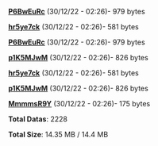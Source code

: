 [**P6BwEuRc**](/data/P6BwEuRc.txt) (30/12/22 - 02:26)- 979 bytes

[**hr5ye7ck**](/data/hr5ye7ck.txt) (30/12/22 - 02:26)- 581 bytes

[**P6BwEuRc**](/data/P6BwEuRc.txt) (30/12/22 - 02:26)- 979 bytes

[**p1K5MJwM**](/data/p1K5MJwM.txt) (30/12/22 - 02:26)- 826 bytes

[**hr5ye7ck**](/data/hr5ye7ck.txt) (30/12/22 - 02:26)- 581 bytes

[**p1K5MJwM**](/data/p1K5MJwM.txt) (30/12/22 - 02:26)- 826 bytes

[**MmmmsR9Y**](/data/MmmmsR9Y.txt) (30/12/22 - 02:26)- 175 bytes

**Total Datas**: 2228

**Total Size**: 14.35 MB / 14.4 MB